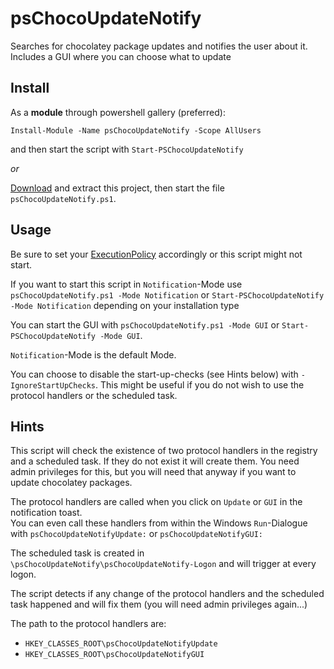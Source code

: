 # psChocoUpdateNotify

Searches for chocolatey package updates and notifies the user about it. Includes a GUI where you can choose what to update

## Install

As a **module** through powershell gallery (preferred):

`Install-Module -Name psChocoUpdateNotify -Scope AllUsers`

and then start the script with `Start-PSChocoUpdateNotify`

*or*

[Download](https://github.com/we-mi/psChocoUpdateNotify/archive/refs/heads/main.zip) and extract this project, then start the file `psChocoUpdateNotify.ps1`.

## Usage

Be sure to set your [ExecutionPolicy](https://docs.microsoft.com/en-us/powershell/module/microsoft.powershell.core/about/about_execution_policies) accordingly or this script might not start.

If you want to start this script in `Notification`-Mode use `psChocoUpdateNotify.ps1 -Mode Notification` or `Start-PSChocoUpdateNotify -Mode Notification` depending on your installation type

You can start the GUI with `psChocoUpdateNotify.ps1 -Mode GUI` or `Start-PSChocoUpdateNotify -Mode GUI`.

`Notification`-Mode is the default Mode.

You can choose to disable the start-up-checks (see Hints below) with `-IgnoreStartUpChecks`. This might be useful if you do not wish to use the protocol handlers or the scheduled task.

## Hints

This script will check the existence of two protocol handlers in the registry and a scheduled task. If they do not exist it will create them. You need admin privileges for this, but you will need that anyway if you want to update chocolatey packages.

The protocol handlers are called when you click on `Update` or `GUI` in the notification toast.  
You can even call these handlers from within the Windows `Run`-Dialogue with `psChocoUpdateNotifyUpdate:` or `psChocoUpdateNotifyGUI:`

The scheduled task is created in `\psChocoUpdateNotify\psChocoUpdateNotify-Logon` and will trigger at every logon.

The script detects if any change of the protocol handlers and the scheduled task happened and will fix them (you will need admin privileges again...)

The path to the protocol handlers are:

- `HKEY_CLASSES_ROOT\psChocoUpdateNotifyUpdate`
- `HKEY_CLASSES_ROOT\psChocoUpdateNotifyGUI`
